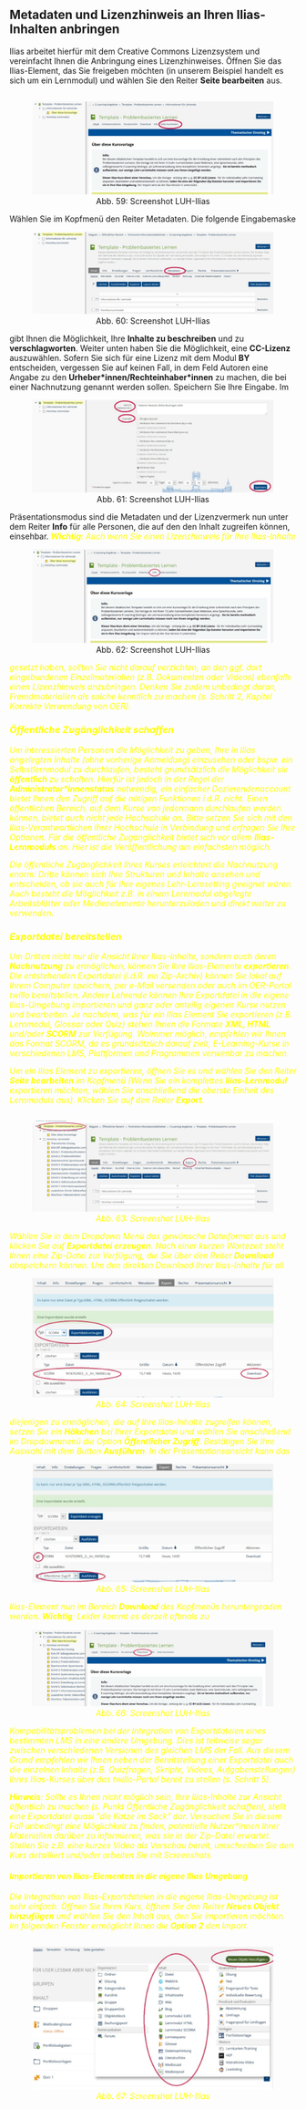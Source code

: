 <h2>Metadaten und Lizenzhinweis an Ihren Ilias-Inhalten anbringen</h2>

Ilias arbeitet hierfür mit dem Creative Commons Lizenzsystem und vereinfacht Ihnen die Anbringung eines Lizenzhinweises. Öffnen Sie das Ilias-Element, das Sie freigeben möchten (in unserem Beispiel handelt es sich um ein Lernmodul) und wählen Sie den Reiter <b>Seite bearbeiten</b> aus.
  <figure style="float:left;align:middle;">
    <img src="images/Ilias_1.svg" alt="Screenshot LUH-Ilias" title="Screenshot LUH-Ilias"/>
    <figcaption style="text-align:center;font-size:14px;">Abb. 59: Screenshot LUH-Ilias</figcaption>
  </figure>
Wählen Sie im Kopfmenü den Reiter Metadaten.
  <figure style="float:left;align:middle;">
    <img src="images/Ilias_2.svg" alt="Screenshot LUH-Ilias" title="Screenshot LUH-Ilias"/>
    <figcaption style="text-align:center;font-size:14px;">Abb. 60: Screenshot LUH-Ilias</figcaption>
  </figure>
Die folgende Eingabemaske gibt Ihnen die Möglichkeit, Ihre <b>Inhalte zu beschreiben</b> und zu <b>verschlagworten</b>. Weiter unten haben Sie die Möglichkeit, eine <b>CC-Lizenz</b> auszuwählen. Sofern Sie sich für eine Lizenz mit dem Modul <b>BY</b> entscheiden, vergessen Sie auf keinen Fall, in dem Feld Autoren eine Angabe zu den <b>Urheber*innen/Rechteinhaber*innen</b> zu machen, die bei einer Nachnutzung genannt werden sollen. Speichern Sie Ihre Eingabe.
  <figure style="float:left;align:middle;">
    <img src="images/Ilias_3.svg" alt="Screenshot LUH-Ilias" title="Screenshot LUH-Ilias"/>
    <figcaption style="text-align:center;font-size:14px;">Abb. 61: Screenshot LUH-Ilias</figcaption>
  </figure>
Im Präsentationsmodus sind die Metadaten und der Lizenzvermerk nun unter dem Reiter <b>Info</b> für alle Personen, die auf den den Inhalt zugreifen können, einsehbar.
  <figure style="float:left;align:middle;">
    <img src="images/Ilias_4.svg" alt="Screenshot LUH-Ilias" title="Screenshot LUH-Ilias"/>
    <figcaption style="text-align:center;font-size:14px;">Abb. 62: Screenshot LUH-Ilias</figcaption>
  </figure>
<i class="fa fa-exclamation-triangle" style="color:yellow"> <b>Wichtig</b>: Auch wenn Sie einen Lizenzhinweis für Ihre Ilias-Inhalte gesetzt haben, sollten Sie nicht darauf verzichten, an den ggf. dort eingebundenen Einzelmaterialien (z.B. Dokumenten oder Videos) ebenfalls einen Lizenzhinweis anzubringen. Denken Sie zudem unbedingt daran, Fremdmaterialien als solche kenntlich zu machen (s. Schritt 2, Kapitel Korrekte Verwendung von OER).

<h3>Öffentliche Zugänglichkeit schaffen</h3>

Um interessierten Personen die Möglichkeit zu geben, Ihre in Ilias angelegten Inhalte (ohne vorherige Anmeldung) einzusehen oder bspw. ein Selbstlernmodul zu durchlaufen, besteht grundsätzlich die Möglichkeit sie <b>öffentlich</b> zu schalten. Hierfür ist jedoch in der Regel der <b>Administrator*innenstatus</b> notwendig, ein einfacher Dozierendenaccount bietet Ihnen den Zugriff auf die nötigen Funktionen i.d.R. nicht. Einen öffentlichen Bereich, auf dem Kurse von jedermann durchlaufen werden können, bietet auch nicht jede Hochschule an. Bitte setzen Sie sich mit den Ilias-Verantwortlichen Ihrer Hochschule in Verbindung und erfragen Sie Ihre Optionen. Für die öffentliche Zugänglichkeit bietet sich vor allem <b>Ilias-Lernmoduls</b> an. Hier ist die Veröffentlichung am einfachsten möglich.

Die öffentliche Zugänglichkeit Ihres Kurses erleichtert die Nachnutzung enorm: Dritte können sich Ihre Strukturen und Inhalte ansehen und entscheiden, ob sie auch für ihre eigenes Lehr-Lernsetting geeignet wären. Auch besteht die Möglichkeit z.B. in einem Lernmodul abgelegte Arbeitsblätter oder Medienelemente herunterzuladen und direkt weiter zu verwenden. 
  
<h3>Exportdatei bereitstellen</h3>

Um Dritten nicht nur die Ansicht Ihrer Ilias-Inhalte, sondern auch deren <b>Nachnutzung</b> zu ermöglichen, können Sie Ihre Ilias-Elemente <b>exportieren</b>. Die entstehenden Exportdatei (i.d.R. ein Zip-Archiv) können Sie lokal auf Ihrem Computer speichern, per e-Mail versenden oder auch im OER-Portal twillo bereitstellen.  Andere Lehrende können Ihre Exportdatei in die eigene Ilias-Umgebung importieren und ganz oder anteilig eigenen Kurse nutzen und bearbeiten.  Je nachdem, was für ein Ilias Element Sie exportieren (z.B. Lernmodul, Glossar oder Quiz) stehen Ihnen die Formate <b>XML, HTML</b> und/oder <b>SCORM</b> zur Verfügung. Woimmer möglich, empfehlen wir Ihnen das Format SCORM, da es grundsätzlich darauf zielt, E-Learning-Kurse in verschiedenen LMS, Plattformen und Programmen verwenbar zu machen.

Um ein Ilias Element zu exportieren, öffnen Sie es und wählen Sie den Reiter <b>Seite bearbeiten</b> im Kopfmenü (Wenn Sie ein komplettes <b>Ilias-Lernmodul</b> exportieren möchten, wählen Sie anschließend die oberste Einheit des Lernmoduls aus). Klicken Sie auf den Reiter <b>Export</b>.
  <figure style="float:left;align:middle;">
    <img src="images/Ilias_5.svg" alt="Screenshot LUH-Ilias" title="Screenshot LUH-Ilias"/>
    <figcaption style="text-align:center;font-size:14px;">Abb. 63: Screenshot LUH-Ilias</figcaption>
  </figure>
  Wählen Sie in dem Dropdown Menü das gewünsche Dateiformat aus und klicken Sie auf <b>Exportdatei erzeugen</b>. Nach einer kurzen Wartezeit steht Ihnen eine Zip-Datei zur Verfügung, die Sie über den Reiter <b>Download</b> abspeichern können.
  <figure style="float:left;align:middle;">
    <img src="images/Ilias_7.svg" alt="Screenshot LUH-Ilias" title="Screenshot LUH-Ilias"/>
    <figcaption style="text-align:center;font-size:14px;">Abb. 64: Screenshot LUH-Ilias</figcaption>
  </figure>
Um den direkten Download Ihrer Ilias-Inhalte für all diejenigen zu ermöglichen, die auf Ihre Ilias-Inhalte zugreifen können, setzen Sie ein <b>Häkchen</b> bei Ihrer Exportdatei und wählen Sie anschließend im Dropdownmenü die Option <b>Öffentlicher Zugriff</b>. Bestätigen Sie Ihre Auswahl mit dem Button <b>Ausführen</b>.
  <figure style="float:left;align:middle;">
    <img src="images/Ilias_8.svg" alt="Screenshot LUH-Ilias" title="Screenshot LUH-Ilias"/>
    <figcaption style="text-align:center;font-size:14px;">Abb. 65: Screenshot LUH-Ilias</figcaption>
  </figure>
In der Präsentationsansicht kann das Ilias-Element nun im Bereich <b>Download</b> des Kopfmenüs heruntergeaden werden.
  <figure style="float:left;align:middle;">
    <img src="images/Ilias_9.svg" alt="Screenshot LUH-Ilias" title="Screenshot LUH-Ilias"/>
    <figcaption style="text-align:center;font-size:14px;">Abb. 66: Screenshot LUH-Ilias</figcaption>
  </figure>
<i class="fa fa-exclamation-triangle" style="color:yellow"> <b>Wichtig</b>: Leider kommt es derzeit oftmals zu Kompabilitätsproblemen bei der Integration von Exportdateien eines bestimmten LMS in eine andere Umgebung. Dies ist teilweise sogar zwischen verschiedenen Versionen des gleichen LMS der Fall. Aus diesem Grund empfehlen wir Ihnen neben der Bereitstellung einer Exportdatei auch die einzelnen Inhalte (z.B. Quizfragen, Skripte, Videos, Aufgabenstellungen) Ihres Ilias-Kurses über das twillo-Portal bereit zu stellen (s. Schritt 5).
<p><i class="fa fa-lightbulb-o fa-lg"></i> <b>Hinweis</b>: Sollte es Ihnen nicht möglich sein, Ihre Ilias-Inhalte zur Ansicht öffentlich zu machen (s. Punkt Öffentliche Zugänglichkeit schaffen), stellt eine Exportdatei quasi "die Katze im Sack" dar. Versuchen Sie in diesem Fall unbedingt eine Möglichkeit zu finden, potentielle Nutzer*innen Ihrer Materialien darüber zu informieren, was sie in der Zip-Datei erwartet. Stellen Sie z.B. eine kurzes Video als Vorschau bereit, umschreiben Sie den Kurs detailliert und/oder arbeiten Sie mit Screenshots.

<h4>Importieren von Ilias-Elementen in die eigene Ilias Umgebung</h4>

Die Integration von Ilias-Exportdateien in die eigene Ilias-Umgebung ist sehr einfach. Öffnen Sie Ihren Kurs, öffnen Sie den Reiter <b>Neues Objekt hinzufügen</b> und wählen Sie den Inhalt aus, den Sie importieren möchten. Im folgenden Fenster ermöglicht Ihnen die <b>Option 2</b> den Import.
  <figure style="float:left;align:middle;">
    <img src="images/Ilias_10.svg" alt="Screenshot LUH-Ilias" title="Screenshot LUH-Ilias"/>
    <figcaption style="text-align:center;font-size:14px;">Abb. 67: Screenshot LUH-Ilias</figcaption>
  </figure>
